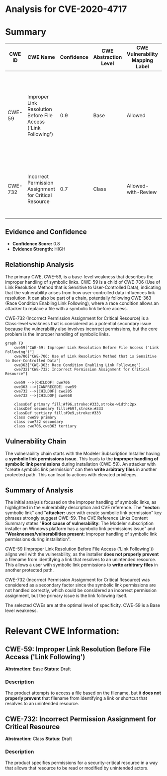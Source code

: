 # Analysis for CVE-2020-4717

# Summary
| CWE ID | CWE Name | Confidence | CWE Abstraction Level | CWE Vulnerability Mapping Label | CWE-Vulnerability Mapping Notes |
|---|---|---|---|---|---|
| CWE-59 | Improper Link Resolution Before File Access ('Link Following') | 0.9 | Base | Allowed | Primary CWE: The vulnerability involves improper handling of symbolic links during installation, allowing an attacker to write arbitrary files. |
| CWE-732 | Incorrect Permission Assignment for Critical Resource | 0.7 | Class | Allowed-with-Review | Secondary CWE: The root cause of the vulnerability is an issue with symbolic link permissions. |

## Evidence and Confidence

*   **Confidence Score:** 0.8
*   **Evidence Strength:** HIGH

## Relationship Analysis
The primary CWE, CWE-59, is a base-level weakness that describes the improper handling of symbolic links. CWE-59 is a child of CWE-706 (Use of Link Resolution Method that is Sensitive to User-Controlled Data), indicating that the vulnerability arises from how user-controlled data influences link resolution. It can also be part of a chain, potentially following CWE-363 (Race Condition Enabling Link Following), where a race condition allows an attacker to replace a file with a symbolic link before access.

CWE-732 (Incorrect Permission Assignment for Critical Resource) is a Class-level weakness that is considered as a potential secondary issue because the vulnerability also involves incorrect permissions, but the core problem is the improper handling of symbolic links.

```mermaid
graph TD
    cwe59["CWE-59: Improper Link Resolution Before File Access ('Link Following')"]
    cwe706["CWE-706: Use of Link Resolution Method that is Sensitive to User-Controlled Data"]
    cwe363["CWE-363: Race Condition Enabling Link Following"]
    cwe732["CWE-732: Incorrect Permission Assignment for Critical Resource"]

    cwe59 -->|CHILDOF| cwe706
    cwe363 -->|CANPRECEDE| cwe59
    cwe732 -->|CHILDOF| cwe285
    cwe732 -->|CHILDOF| cwe668

    classDef primary fill:#f96,stroke:#333,stroke-width:2px
    classDef secondary fill:#69f,stroke:#333
    classDef tertiary fill:#9e9,stroke:#333
    class cwe59 primary
    class cwe732 secondary
    class cwe706,cwe363 tertiary
```

## Vulnerability Chain
The vulnerability chain starts with the Modeler Subscription Installer having a **symbolic link permissions issue**. This leads to the **improper handling of symbolic link permissions** during installation (CWE-59). An attacker with "create symbolic link permission" can then **write arbitrary files** in another protected path. This can lead to actions with elevated privileges.

## Summary of Analysis
The initial analysis focused on the improper handling of symbolic links, as highlighted in the vulnerability description and CVE reference. The "**vector:** symbolic link" and "**attacker:** user with create symbolic link permission" key phrases strongly suggest CWE-59. The CVE Reference Links Content Summary states "**Root cause of vulnerability**: The Modeler subscription installer on Windows platform has a symbolic link permissions issue" and "**Weaknesses/vulnerabilities present**: Improper handling of symbolic link permissions during installation".

CWE-59 (Improper Link Resolution Before File Access ('Link Following')) aligns well with the vulnerability, as the installer **does not properly prevent** a filename from identifying a link that resolves to an unintended resource. This allows a user with symbolic link permissions to **write arbitrary files** in another protected path.

CWE-732 (Incorrect Permission Assignment for Critical Resource) was considered as a secondary factor since the symbolic link permissions are not handled correctly, which could be considered an incorrect permission assignment, but the primary issue is the link following itself.

The selected CWEs are at the optimal level of specificity. CWE-59 is a Base level weakness.

# Relevant CWE Information:

## CWE-59: Improper Link Resolution Before File Access ('Link Following')
**Abstraction:** Base
**Status:** Draft

### Description
The product attempts to access a file based on the filename, but it **does not properly prevent** that filename from identifying a link or shortcut that resolves to an unintended resource.

## CWE-732: Incorrect Permission Assignment for Critical Resource
**Abstraction:** Class
**Status:** Draft

### Description
The product specifies permissions for a security-critical resource in a way that allows that resource to be read or modified by unintended actors.
